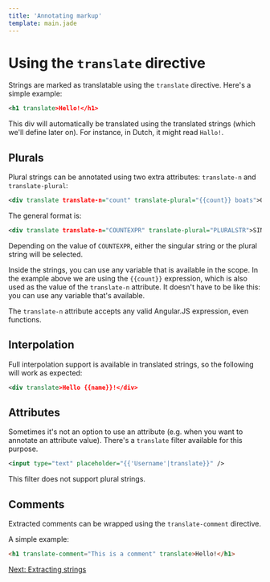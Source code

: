 ```yaml
---
title: 'Annotating markup'
template: main.jade
---
```


# Using the `translate` directive

Strings are marked as translatable using the `translate` directive. Here's a simple example:

```xml
<h1 translate>Hello!</h1>
```

This div will automatically be translated using the translated strings (which we'll define later on). For instance, in Dutch, it might read `Hallo!`.

## Plurals

Plural strings can be annotated using two extra attributes: `translate-n` and `translate-plural`:

```xml
<div translate translate-n="count" translate-plural="{{count}} boats">One boat</div>
```

The general format is:

```xml
<div translate translate-n="COUNTEXPR" translate-plural="PLURALSTR">SINGULARSTR</div>
```

Depending on the value of `COUNTEXPR`, either the singular string or the plural string will be selected.

Inside the strings, you can use any variable that is available in the scope. In the example above we are using the `{{count}}` expression, which is also used as the value of the `translate-n` attribute. It doesn't have to be like this: you can use any variable that's available.

The `translate-n` attribute accepts any valid Angular.JS expression, even functions.

## Interpolation

Full interpolation support is available in translated strings, so the following will work as expected:

```xml
<div translate>Hello {{name}}!</div>
```

## Attributes

Sometimes it's not an option to use an attribute (e.g. when you want to annotate an attribute value). There's a `translate` filter available for this purpose.

```xml
<input type="text" placeholder="{{'Username'|translate}}" />
```

This filter does not support plural strings.

## Comments

Extracted comments can be wrapped using the `translate-comment` directive.

A simple example:

```html
<h1 translate-comment="This is a comment" translate>Hello!</h1>
```

<a href="/dev-guide/extract/" class="btn btn-primary">Next: Extracting strings</a>
